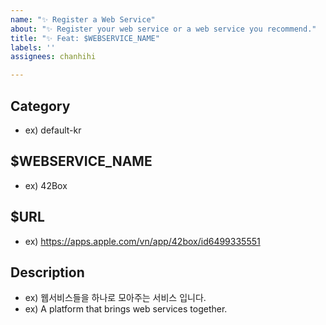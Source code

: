 ```yaml
---
name: "✨ Register a Web Service"
about: "✨ Register your web service or a web service you recommend."
title: "✨ Feat: $WEBSERVICE_NAME"
labels: ''
assignees: chanhihi

---
```


## Category

- ex) default-kr

## $WEBSERVICE_NAME

- ex) 42Box

## $URL

- ex) https://apps.apple.com/vn/app/42box/id6499335551

## Description

- ex) 웹서비스들을 하나로 모아주는 서비스 입니다.
- ex) A platform that brings web services together.
